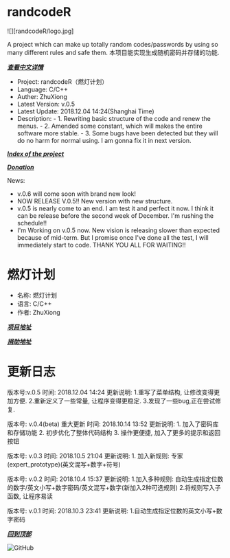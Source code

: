 # randcodeR     
![][randcodeR/logo.jpg]

A project which can make up totally random codes/passwords by using so many different rules and safe them.
本项目能实现生成随机密码并存储的功能.

___[查看中文详情](#燃灯计划)___

- Project:	randcodeR（燃灯计划）
- Language:	C/C++
- Auther:	ZhuXiong
- Latest Version:	v.0.5
- Latest Update:	2018.12.04		 14:24(Shanghai Time)
- Description:
              - 1. Rewriting basic structure of the code and renew the menus.
              - 2. Amended some constant, which will makes the entire software more stable.
              - 3. Some bugs have been detected but they will do no harm for normal using. I am gonna fix it in next version.
              
___[Index of the project](https://github.com/DolorHunter/randcodeR)___

___[Donation](https://www.paypal.me/dolor059)___

News:
 - v.0.6 will come soon with brand new look!
 - NOW RELEASE V.0.5!! New version with new structure.
 - v.0.5 is nearly come to an end. I am test it and perfect it now. I think it can be release before the second week of December. I'm rushing the schedule!!
 - I'm Working on v.0.5 now. New vision is releasing slower than expected because of mid-term. But I promise once I've done all the test, I will immediately start to code. THANK YOU ALL FOR WAITING!!
 
# 燃灯计划
- 名称:    燃灯计划
- 语言:    C/C++
- 作者:    ZhuXiong

___[项目地址](https://github.com/DolorHunter/randcodeR)___

___[捐助地址](https://www.paypal.me/dolor059)___

# 更新日志
版本号:v.0.5
时间: 2018.12.04	14:24
更新说明:        1.重写了菜单结构, 让修改变得更加方便.
              	2.重新定义了一些常量, 让程序变得更稳定.
	        3.发现了一些bug,正在尝试修复.

版本号: v.0.4(beta)  重大更新
时间: 2018.10.14        13:52
更新说明:        1. 加入了密码库和存储功能
                2. 初步优化了整体代码结构
                3. 操作更便捷, 加入了更多的提示和返回按钮

版本号:    v.0.3
时间:    2018.10.5        21:04
更新说明:    1. 加入新规则: 专家(expert_prototype)(英文混写+数字+符号)

版本号:    v.0.2
时间:    2018.10.4        15:37
更新说明:    1.加入多种规则: 自动生成指定位数的数字/英文小写+数字密码/英文混写+数字(新加入2种可选规则)
             2.将规则写入子函数, 让程序易读

版本号:    v.0.1
时间:    2018.10.3        23:41
更新说明:    1.自动生成指定位数的英文小写+数字密码

___[回到顶部](#randcodeR)___

![GitHub](http://5b0988e595225.cdn.sohucs.com/images/20180522/15e488b2232643b9ad7eb10fb4810b81.jpeg)
